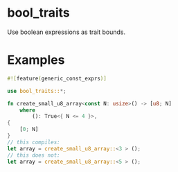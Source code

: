 # bool_traits

Use boolean expressions as trait bounds.

# Examples

```rust
#![feature(generic_const_exprs)]

use bool_traits::*;

fn create_small_u8_array<const N: usize>() -> [u8; N]
    where
        (): True<{ N <= 4 }>,
{
    [0; N]
}
// this compiles:
let array = create_small_u8_array::<3 > ();
// this does not:
let array = create_small_u8_array::<5 > ();
```